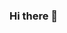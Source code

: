 ### Hi there 👋

<!--
**vdwow/vdwow** is a ✨ _special_ ✨ repository because its `README.md` (this file) appears on your GitHub profile.

Here are some ideas to get you started:

- 🔭 I’m currently working on ...
- 🌱 I’m currently learning ...
- 👯 I’m looking to collaborate on ...
- 🤔 I’m looking for help with ...
- 💬 Ask me about ...
- 📫 How to reach me: ...
- 😄 Pronouns: ...
- ⚡ Fun fact: ...


My name is Valentin. I am currently an engineering student passionate about the world of Artificial Intelligence 🤖. 

I love maths and coding ! Always eager to learn more ✌️

My main fields of interests are:
- NLP
- Computer Vision
- Robotics & Automation

---
### 🔭 What I work with 

#### Artificial Intelligence 

![PyTorch](https://img.shields.io/badge/DL-PyTorch-EE4C2C?style=flat&logo=PyTorch&logoColor=white)
![TensorFlow](https://img.shields.io/badge/DL-TensorFlow-FF6F00?style=flat&logo=TensorFlow&logoColor=white)
![Anaconda](https://img.shields.io/badge/ML-Anaconda-%2344A833.svg?style=flat&logo=anaconda&logoColor=white&color=green)
![Jupyter Notebook](https://img.shields.io/badge/ML-Jupyter-%23FA0F00.svg?style=flat&logo=jupyter&logoColor=white&color=orange)
![SciPy](https://img.shields.io/badge/ML-SciPy-%230C55A5.svg?style=flat&logo=Scipy&logoColor=white)
![scikit-learn](https://img.shields.io/badge/ML-Scikit--learn-%23F7931E.svg?style=flat&logo=Scikit-learn&logoColor=white)
![Pandas](https://img.shields.io/badge/ML-Pandas-%23150458.svg?style=flat&logo=Pandas&logoColor=white)
![Plotly](https://img.shields.io/badge/Viz-Plotly-%233F4F75.svg?style=flat&logo=Plotly&logoColor=white)
#### Front-end

![](https://img.shields.io/badge/Web-HTML-informational?style=flat&logo=html5&logoColor=white&color=red)
![](https://img.shields.io/badge/Web-CSS-informational?style=flat&logo=css3&logoColor=white&color=orange)
![](https://img.shields.io/badge/Web-JavaScript-informational?style=flat&logo=javascript&logoColor=white&color=f1e05a)
![](https://img.shields.io/badge/Web-Dash_Plotly-informational?style=flat&logo=plotly&logoColor=white&color=007ACC)
![](https://img.shields.io/badge/Web-React_Native-informational?style=flat&logo=react&logoColor=white&color=61dafb)

#### Back-end

![](https://img.shields.io/badge/Code-Python-informational?style=flat&logo=python&logoColor=white&color=3675aa)
![](https://img.shields.io/badge/Code-R-informational?style=flat&logo=R&logoColor=white&color=A8A4A3)
![](https://img.shields.io/badge/Tools-FastAPI-informational?style=flat&logo=fastapi&logoColor=white&color=009688)
![](https://img.shields.io/badge/Tools-Flask-informational?style=flat&logo=flask&logoColor=white&color=black)


#### Cloud

![](https://img.shields.io/badge/Cloud-Heroku-informational?style=flat&logo=heroku&logoColor=white&color=430098)

#### SysAdmin

![](https://img.shields.io/badge/Tools-Docker-informational?style=flat&logo=docker&logoColor=white&color=2496ED)
![](https://img.shields.io/badge/Tools-Git-informational?style=flat&logo=git&logoColor=white&color=35495e)
![](https://img.shields.io/badge/Tools-Ansible-informational?style=flat&logo=ansible&logoColor=white&color=CC342D)
![](https://img.shields.io/badge/Shell-Bash-informational?style=flat&logo=gnu-bash&logoColor=white&color=4A4A55)
![](https://img.shields.io/badge/OS-Linux-informational?style=flat&logo=linux&logoColor=white&color=black)
![](https://img.shields.io/badge/OS-MacOS-informational?style=flat&logo=apple&logoColor=white&color=white)
![](https://img.shields.io/badge/OS-Windows-informational?style=flat&logo=windows&logoColor=white&color=blue)

#### Text & Code Editors

![](https://img.shields.io/badge/Editor-PyCharm-informational?style=flat&logo=pycharm&logoColor=white&color=green)
![](https://img.shields.io/badge/Editor-IntelliJ_IDEA-informational?style=flat&logo=intellij-idea&logoColor=white&color=purple)
![](https://img.shields.io/badge/Editor-VSCode-informational?style=flat&logo=visual-studio-code&logoColor=white&color=1182c2)
![](https://img.shields.io/badge/Editor-LaTeX-informational?style=flat&logo=latex&logoColor=white&color=008080)
![](https://img.shields.io/badge/Editor-Markdown-informational?style=flat&logo=markdown&logoColor=white&color=404D59)

#### Database

![](https://img.shields.io/badge/DB-SQLite-informational?style=flat&logo=sqlite&logoColor=white&color=07405e)
![](https://img.shields.io/badge/DB-Mongo_DB-informational?style=flat&logo=mongodb&logoColor=white&color=4ea94b)

#### Robotics & Hardware

![](https://img.shields.io/badge/Toy-Raspberry_Pi-informational?style=flat&logo=Raspberry-Pi&logoColor=white&color=C51A4A)

---
### 🌱 What I'd like to learn

![](https://img.shields.io/badge/Code-Golang-informational?style=flat&logo=go&logoColor=white&color=00add8)
![](https://img.shields.io/badge/Code-Java-informational?style=flat&logo=java&logoColor=white&color=orange)
![](https://img.shields.io/badge/Code-C%2B%2B-informational?style=flat&logo=c%2B%2B&logoColor=white&color=00599C)
![](https://img.shields.io/badge/Tools-Kubernetes-informational?style=flat&logo=kubernetes&logoColor=white&color=316ce6)
![](https://img.shields.io/badge/Web-Angular-informational?style=flat&logo=angular&logoColor=white&color=DD0031)
![](https://img.shields.io/badge/Tools-Node.JS-informational?style=flat&logo=node.js&logoColor=white&color=43853D)
![](https://img.shields.io/badge/Data-PostgreSQL-informational?style=flat&logo=postgresql&logoColor=white&color=2bbc8a)


---
### 💬 Where to contact me 

- LinkedIn: [![Linkedin Badge](https://img.shields.io/badge/-chloe_sekkat-blue?style=flat&logo=Linkedin&logoColor=white&link=https://www.linkedin.com/in/chloe-sekkat/)](https://www.linkedin.com/in/chloe-sekkat/)
---
### ⚡ My hobbies

- Photography 📷
- Travels 🗺
- Music 🎹
- Running 🏃‍
- Basketball 🏀
- Bouldering 🧗
- Video games 👾 ![](https://img.shields.io/badge/PlayStation-003791?style=flat&logo=playstation&logoColor=white)
---
### Some Github Stats

<p>
  <img height="180em" src="https://github-readme-stats.vercel.app/api?username=chloeskt&show_icons=true&hide_border=true&&count_private=true&include_all_commits=true" />
</p>

-->
